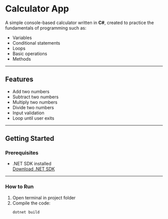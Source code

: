 # Calculator App 

A simple console-based calculator written in **C#**, created to practice the fundamentals of programming such as:

- Variables
- Conditional statements
- Loops
- Basic operations
- Methods

---

## Features

- Add two numbers
- Subtract two numbers
- Multiply two numbers
- Divide two numbers
- Input validation
- Loop until user exits

---

## Getting Started

###  Prerequisites

- .NET SDK installed  
  [Download .NET SDK](https://dotnet.microsoft.com/en-us/download)

---

### How to Run

1. Open terminal in project folder
2. Compile the code:
   ```bash
   dotnet build
